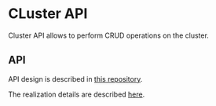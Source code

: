 # CLuster API

Cluster API allows to perform CRUD operations on the cluster.

## API

API design is described in [this repository](https://github.com/dimoffon/vshard-cluster-api).

The realization details are described [here](https://github.com/tarantool/vshard-cluster-api/issues/3).
